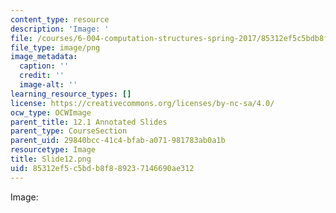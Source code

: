 ```yaml
---
content_type: resource
description: 'Image: '
file: /courses/6-004-computation-structures-spring-2017/85312ef5c5bdb8f889237146690ae312_Slide12.png
file_type: image/png
image_metadata:
  caption: ''
  credit: ''
  image-alt: ''
learning_resource_types: []
license: https://creativecommons.org/licenses/by-nc-sa/4.0/
ocw_type: OCWImage
parent_title: 12.1 Annotated Slides
parent_type: CourseSection
parent_uid: 29840bcc-41c4-bfab-a071-981783ab0a1b
resourcetype: Image
title: Slide12.png
uid: 85312ef5-c5bd-b8f8-8923-7146690ae312
---
```

Image: 